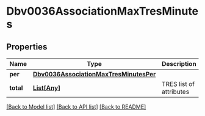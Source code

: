 # Dbv0036AssociationMaxTresMinutes

## Properties
Name | Type | Description | Notes
------------ | ------------- | ------------- | -------------
**per** | [**Dbv0036AssociationMaxTresMinutesPer**](Dbv0036AssociationMaxTresMinutesPer.md) |  | [optional] 
**total** | [**List[Any]**](Any.md) | TRES list of attributes | [optional] 

[[Back to Model list]](../README.md#documentation-for-models) [[Back to API list]](../README.md#documentation-for-api-endpoints) [[Back to README]](../README.md)


